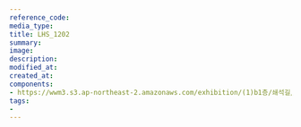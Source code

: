 ```yaml
---
reference_code:
media_type:
title: LHS_1202
summary:
image:
description:
modified_at:
created_at:
components:
- https://wwm3.s3.ap-northeast-2.amazonaws.com/exhibition/(1)b1층/쇄석길/LHS_1202.jpg
tags:
-
---
```

